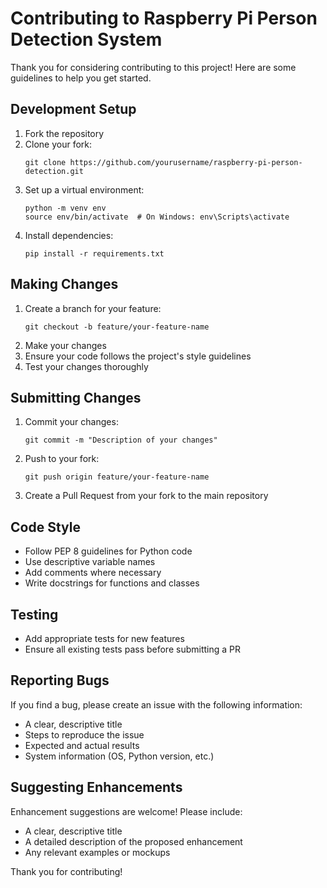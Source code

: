 # Contributing to Raspberry Pi Person Detection System

Thank you for considering contributing to this project! Here are some guidelines to help you get started.

## Development Setup

1. Fork the repository
2. Clone your fork:
   ```
   git clone https://github.com/yourusername/raspberry-pi-person-detection.git
   ```
3. Set up a virtual environment:
   ```
   python -m venv env
   source env/bin/activate  # On Windows: env\Scripts\activate
   ```
4. Install dependencies:
   ```
   pip install -r requirements.txt
   ```

## Making Changes

1. Create a branch for your feature:
   ```
   git checkout -b feature/your-feature-name
   ```
2. Make your changes
3. Ensure your code follows the project's style guidelines
4. Test your changes thoroughly

## Submitting Changes

1. Commit your changes:
   ```
   git commit -m "Description of your changes"
   ```
2. Push to your fork:
   ```
   git push origin feature/your-feature-name
   ```
3. Create a Pull Request from your fork to the main repository

## Code Style

- Follow PEP 8 guidelines for Python code
- Use descriptive variable names
- Add comments where necessary
- Write docstrings for functions and classes

## Testing

- Add appropriate tests for new features
- Ensure all existing tests pass before submitting a PR

## Reporting Bugs

If you find a bug, please create an issue with the following information:
- A clear, descriptive title
- Steps to reproduce the issue
- Expected and actual results
- System information (OS, Python version, etc.)

## Suggesting Enhancements

Enhancement suggestions are welcome! Please include:
- A clear, descriptive title
- A detailed description of the proposed enhancement
- Any relevant examples or mockups

Thank you for contributing!

